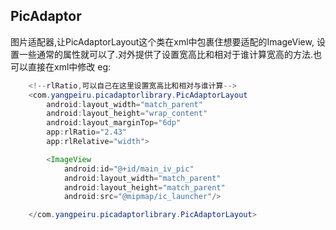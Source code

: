 ## PicAdaptor
图片适配器,让PicAdaptorLayout这个类在xml中包裹住想要适配的ImageView,
设置一些通常的属性就可以了.对外提供了设置宽高比和相对于谁计算宽高的方法.也可以直接在xml中修改
eg:
```java
    <!--rlRatio,可以自己在这里设置宽高比和相对与谁计算-->
    <com.yangpeiru.picadaptorlibrary.PicAdaptorLayout
        android:layout_width="match_parent"
        android:layout_height="wrap_content"
        android:layout_marginTop="6dp"
        app:rlRatio="2.43"
        app:rlRelative="width">

        <ImageView
            android:id="@+id/main_iv_pic"
            android:layout_width="match_parent"
            android:layout_height="match_parent"
            android:src="@mipmap/ic_launcher"/>

    </com.yangpeiru.picadaptorlibrary.PicAdaptorLayout>
```
